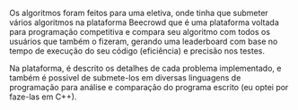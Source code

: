    Os algoritmos foram feitos para uma eletiva, onde tinha que submeter vários algoritmos na plataforma Beecrowd que é 
uma plataforma voltada para programação competitiva e compara seu algoritmo com todos os usuários que também o fizeram, 
gerando uma leaderboard com base no tempo de execução do seu código (eficiência) e precisão nos testes. 

   Na plataforma, é descrito os detalhes de cada problema implementado, e também é possivel de submete-los em diversas 
linguagens de programação para análise e comparação do programa escrito (eu optei por faze-las em C++).
